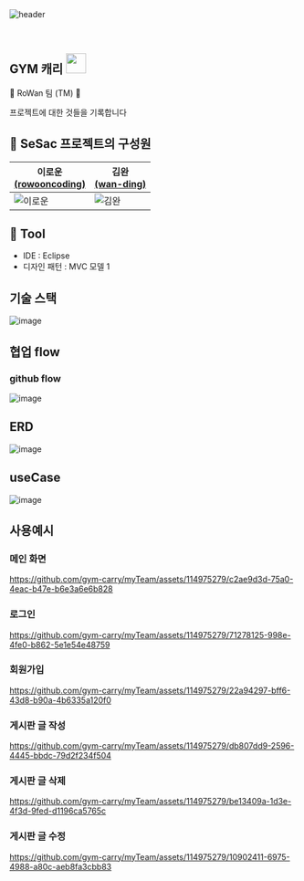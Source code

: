 <br>
<br>

![header](https://capsule-render.vercel.app/api?type=waving&color=0:8a8a8a,100:0c2340&height=180&section=header&text=Rowan%20&fontSize=90&)

<br>


<h2> GYM 캐리 <img src="https://camo.githubusercontent.com/e8e7b06ecf583bc040eb60e44eb5b8e0ecc5421320a92929ce21522dbc34c891/68747470733a2f2f6d656469612e67697068792e636f6d2f6d656469612f6876524a434c467a6361737252346961377a2f67697068792e676966" width="35" data-canonical-src="https://media.giphy.com/media/hvRJCLFzcasrR4ia7z/giphy.gif" style="max-width: 100%;" /> </h2>

🌱 RoWan 팀 (TM) 🌱

프로젝트에 대한 것들을 기록합니다

## 👫 SeSac 프로젝트의 구성원
|이로운 [<br>(rowooncoding)](https://github.com/rowooncoding)|김완 [<br>(wan-ding)](https://github.com/wan-ding)| 
|---|---|
|![이로운](https://avatars.githubusercontent.com/u/114975279?s=400&u=136607651ecac4392d4e07df83ed7dccaff12012&v=4)|![김완](https://avatars.githubusercontent.com/u/143474795?v=4)|

## 🔨 Tool
- IDE : Eclipse
- 디자인 패턴 : MVC 모델 1

## 기술 스택
![image](https://github.com/gym-carry/myTeam/assets/114975279/2840a3a1-85f4-4c9c-b885-3cc5d6603fd3)

## 협업 flow
### github flow
![image](https://github.com/gym-carry/myTeam/assets/114975279/04b3732e-baa4-40eb-837b-a69d6430b902)


## ERD
![image](https://github.com/gym-carry/myTeam/assets/114975279/8c26de19-9a8e-40ff-bef5-d2060b878a6e)


## useCase
![image](https://github.com/gym-carry/myTeam/assets/114975279/a19a24c8-80d3-46e5-b766-d0046a6fa166)

## 사용예시
### 메인 화면


https://github.com/gym-carry/myTeam/assets/114975279/c2ae9d3d-75a0-4eac-b47e-b6e3a6e6b828


### 로그인


https://github.com/gym-carry/myTeam/assets/114975279/71278125-998e-4fe0-b862-5e1e54e48759


### 회원가입


https://github.com/gym-carry/myTeam/assets/114975279/22a94297-bff6-43d8-b90a-4b6335a120f0


### 게시판 글 작성


https://github.com/gym-carry/myTeam/assets/114975279/db807dd9-2596-4445-bbdc-79d2f234f504


### 게시판 글 삭제


https://github.com/gym-carry/myTeam/assets/114975279/be13409a-1d3e-4f3d-9fed-d1196ca5765c


### 게시판 글 수정


https://github.com/gym-carry/myTeam/assets/114975279/10902411-6975-4988-a80c-aeb8fa3cbb83















